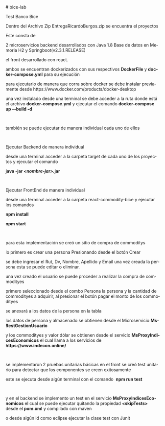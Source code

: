 <body lang=ES-CL style='tab-interval:35.4pt'>

<div class=WordSection1>

<p class=MsoNormal># <span class=SpellE>bice-lab</span><o:p></o:p></p>

<p class=MsoNormal>Test Banco <span class=SpellE>Bice</span><o:p></o:p></p>

<p class=MsoNormal>Dentro del Archivo Zip EntregaRicardoBurgos.zip se encuentra
<span class=GramE>el proyectos</span><o:p></o:p></p>

<p class=MsoNormal>Este consta de <o:p></o:p></p>

<p class=MsoNormal>2 microservicios <span class=SpellE>backend</span>
desarrollados con Java 1.8 Base de datos en Memoria H2 y <span class=SpellE>Springboot</span>(v2.3.<span
class=GramE>1.RELEASE</span>)<o:p></o:p></p>

<p class=MsoNormal>el <span class=SpellE>front</span> desarrollado con <span
class=SpellE>react</span>.<o:p></o:p></p>

<p class=MsoNormal>ambos se encuentran <span class=SpellE>dockerizados</span>
con sus respectivos <span class=SpellE><b>DockerFile</b></span> y <span
class=SpellE><b>docker-compose.yml</b></span> para su ejecución<o:p></o:p></p>

<p class=MsoNormal>para ejecutarlo de manera que corra sobre <span
class=SpellE>docker</span> se debe instalar previamente desde
https://www.docker.com/products/docker-desktop<o:p></o:p></p>

<p class=MsoNormal>una vez instalado desde una terminal se debe acceder a la
ruta donde está el archivo <span class=SpellE><b>docker-compose.yml</b></span>
y ejecutar el comando <span class=SpellE><b>docker-compose</b></span><b> up --<span
class=SpellE>build</span> -d</b><o:p></o:p></p>

<p class=MsoNormal><o:p>&nbsp;</o:p></p>

<p class=MsoNormal>también se puede ejecutar de manera individual cada uno de
ellos <o:p></o:p></p>

<p class=MsoNormal><o:p>&nbsp;</o:p></p>

<p class=MsoNormal>Ejecutar <span class=SpellE>Backend</span> de manera individual<o:p></o:p></p>

<p class=MsoNormal>desde una terminal acceder a la carpeta <span class=GramE>target</span>
de cada uno de los proyectos y ejecutar el comando<o:p></o:p></p>

<p class=MsoNormal><b>java -<span class=SpellE>jar</span> <i>&lt;nombre-<span
class=SpellE>jar</span>&gt;.</i><span class=SpellE>jar</span><o:p></o:p></b></p>

<p class=MsoNormal><o:p>&nbsp;</o:p></p>

<p class=MsoNormal>Ejecutar <span class=SpellE>FrontEnd</span> de manera individual<o:p></o:p></p>

<p class=MsoNormal>desde una terminal acceder a la carpeta <span class=SpellE>react-commodity-bice</span>
y ejecutar los comandos<o:p></o:p></p>

<p class=MsoNormal><span class=SpellE><b>npm</b></span><b> <span class=SpellE>install</span><o:p></o:p></b></p>

<p class=MsoNormal><span class=SpellE><b>npm</b></span><b> <span class=SpellE>start</span><o:p></o:p></b></p>

<p class=MsoNormal><o:p>&nbsp;</o:p></p>

<p class=MsoNormal>para esta implementación se creó un sitio de compra de <span
class=SpellE>commoditys</span><o:p></o:p></p>

<p class=MsoNormal>lo primero es crear una persona Presionando desde el botón Crear<o:p></o:p></p>

<p class=MsoNormal>se debe ingresar el Rut, <span class=SpellE>Dv</span>, Nombre,
Apellido y Email una vez creada la persona esta se puede editar o eliminar.<o:p></o:p></p>

<p class=MsoNormal>una vez creado el usuario se puede <span class=GramE>proceder
a realizar</span> la compra de <span class=SpellE>commodityes</span><o:p></o:p></p>

<p class=MsoNormal>primero seleccionado desde el combo Persona la persona y la
cantidad de <span class=SpellE>commodityes</span> a adquirir, al presionar el botón
pagar el monto de los <span class=SpellE>commodityes</span><o:p></o:p></p>

<p class=MsoNormal>se anexará a los datos de la persona en la tabla <o:p></o:p></p>

<p class=MsoNormal>los datos de persona y almacenado se obtienen
desde el Microservicio <span class=SpellE><b>MsRestGestionUsuario</b></span><o:p></o:p></p>

<p class=MsoNormal>y los <span class=SpellE>commodityes</span> y valor dólar se
obtienen desde el servicio <span class=SpellE><b>MsProxyIndicesEconomicos</b></span>
el cual llama a los servicios de <b>https://www.indecon.online/</b><o:p></o:p></p>

<p class=MsoNormal><o:p>&nbsp;</o:p></p>

<p class=MsoNormal>se implementaron 2 pruebas unitarias básicas en el <span
class=SpellE>front</span> se creó test unitario para detectar que los componentes
se creen exitosamente<o:p></o:p></p>

<p class=MsoNormal>este se ejecuta desde algún terminal con el <span
class=GramE>comando<span style='mso-spacerun:yes'>  </span><span class=SpellE><b>npm</b></span></span><b>
run test</b><o:p></o:p></p>

<p class=MsoNormal><o:p>&nbsp;</o:p></p>

<p class=MsoNormal>y en el <span class=SpellE>backend</span> se <span
class=SpellE>implemento</span> <span class=GramE>un test</span> en el servicio <span
class=SpellE><b>MsProxyIndicesEconomicos</b></span> el cual se puede ejecutar
quitando la propiedad <b>&lt;<span class=SpellE>skipTests</span>&gt;</b> desde
el <b>pom.xml</b><o:p></o:p> y compilado con maven</p>

<p class=MsoNormal>o desde algún id como eclipse ejecutar la clase test con
Junit</p>

</div>

</body>
